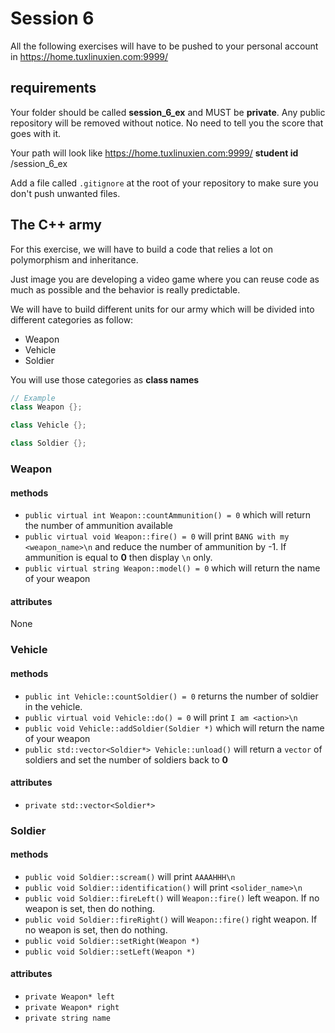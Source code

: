 # Session 6

All the following exercises will have to be pushed to your personal account
in https://home.tuxlinuxien.com:9999/

## requirements

Your folder should be called **session_6_ex** and MUST be **private**. Any
public repository will be removed without notice. No need to tell you the score
that goes with it.

Your path will look like https://home.tuxlinuxien.com:9999/ **student id** /session_6_ex

Add a file called `.gitignore` at the root of your repository to make sure you
don't push unwanted files.

## The C++ army

For this exercise, we will have to build a code that relies a lot on
polymorphism and inheritance.

Just image you are developing a video game where you can reuse code as much as
possible and the behavior is really predictable.

We will have to build different units for our army which will be divided into
different categories as follow:

* Weapon
* Vehicle
* Soldier

You will use those categories as **class names**

```cpp
// Example
class Weapon {};

class Vehicle {};

class Soldier {};
```

### Weapon

#### methods

* `public virtual int Weapon::countAmmunition() = 0` which will return the number of ammunition available
* `public virtual void Weapon::fire() = 0` will print `BANG with my <weapon_name>\n` and reduce the number of ammunition by -1.
If ammunition is equal to **0** then display `\n` only.
* `public virtual string Weapon::model() = 0` which will return the name of your weapon

#### attributes

None

### Vehicle

#### methods

* `public int Vehicle::countSoldier() = 0` returns the number of soldier
in the vehicle.
* `public virtual void Vehicle::do() = 0` will print `I am <action>\n`
* `public void Vehicle::addSoldier(Soldier *)` which will return the name of your weapon
* `public std::vector<Soldier*> Vehicle::unload()` will return a `vector` of soldiers and set the number
of soldiers back to **0**

#### attributes

* `private std::vector<Soldier*>`

### Soldier

#### methods

* `public void Soldier::scream()` will print `AAAAHHH\n`
* `public void Soldier::identification()` will print `<solider_name>\n`
* `public void Soldier::fireLeft()` will `Weapon::fire()` left weapon. If no weapon is set, then do nothing.
* `public void Soldier::fireRight()` will `Weapon::fire()` right weapon. If no weapon is set, then do nothing.
* `public void Soldier::setRight(Weapon *)`
* `public void Soldier::setLeft(Weapon *)`

#### attributes

* `private Weapon* left`
* `private Weapon* right`
* `private string name`
